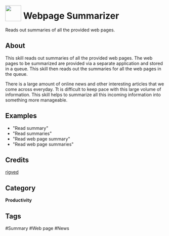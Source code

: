 # <img src="https://raw.githack.com/FortAwesome/Font-Awesome/master/svgs/solid/newspaper.svg" card_color="#2C3E50" width="50" height="50" style="vertical-align:bottom"/> Webpage Summarizer
Reads out summaries of all the provided web pages.

## About
This skill reads out summaries of all the provided web pages. The web pages to be summarized are provided via a separate application and stored in a queue. This skill then reads out the summaries for all the web pages in the queue.

There is a large amount of online news and other interesting articles that we come across everyday. Tt is difficult to keep pace with this large volume of information. This skill helps to summarize all this incoming information into something more manageable.

## Examples
* "Read summary"
* "Read summaries"
* "Read web page summary"
* "Read web page summaries"

## Credits
[rigved](https://github.com/rigved/)

## Category
**Productivity**

## Tags
#Summary
#Web page
#News

